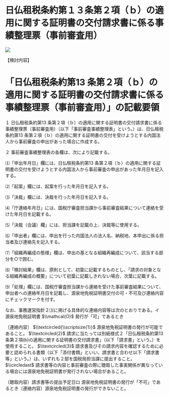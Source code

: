 # 日仏租税条約第１３条第２項（ｂ）の適用に関する証明書の交付請求書に係る事績整理票（事前審査用）

![](https://www.nta.go.jp/tmp/af80da3d-851f-4f58-a873-ea4c7f1c59c6/images/7410c80294290002191475189afe380e09c990f88ee2d15d9dc2304c1e967a74.jpg)

【検討内容】

# 「日仏租税条約第13 条第２項（ｂ）の適用に関する証明書の交付請求書に係る事績整理票（事前審査用）」の記載要領

１ 日仏租税条約第13 条第２項（ｂ）の適用に関する証明書の交付請求書に係る事績整理票（事前審査用）（以下「事前審査事績整理表」という。）は、日仏租税条約第13 条第２項（ｂ）の適用に関する証明書の交付を受けようとする内国法人から事前審査の申出があった場合に作成する。

２ 事前審査事績整理表の各欄は、次により記載する。

⑴「申出年月日」欄には、日仏租税条約第13 条第２項（ｂ）の適用に関する証明書の交付を受けようとする内国法人から事前審査の申出があった年月日を記入する。

⑵「起案」欄には、起案を行った年月日を記入する。

⑶「決裁」欄には、決裁を行った年月日を記入する。

⑷「庁連絡年月日」には、国税庁審査担当課から事前審査結果について連絡を受けた年月日を記載する。

⑸「決裁（合議）欄」には、担当課を記載の上、決裁等に使用する。

⑹「申出者」欄には、申出を行った内国法人の法人名、納税地、本申出に係る担当者及び連絡先を記入する。

⑺「組織再編成の態様」欄は、申出の基となる組織再編成について、該当する部分を○で囲む。

⑻「検討結果」欄は、原則として、初葉に記載するものとし、「請求の対象となる組織再編成の概要」について初葉に記載しきれない場合、次葉に記載する。

⑼「処理」欄には、国税庁審査担当課から連絡を受けた事前審査結果について、申出者への連絡年月日を記載し、源泉地免税証明書交付の可・不可及び連絡内容にチェックマークを付す。

なお、事務運営指針２⑶に掲げる具体的な連絡内容等は次のとおりである。イ 源泉地免税証明書 $\\mathcal{O}$ 発行が「可」であるとき

〔連絡内容〕 $\\textcircled{\\scriptsize{1}}$ 源泉地免税証明書の発行が可能であること。 $\\textcircled{2}$ 請求に当たっては別紙様式２「日仏租税条約第13 条第２項(b)の適用に関する証明書の交付請求書」（以下「請求書」という。）を使用すること。 $\\textcircled{3}$ 請求書及びその請求内容を確認するために必要と認められる書類（以下「添付書類」といい、請求書と合わせ以下「請求書等」という。）は、いずれも２部を国税局担当課に提出すること。 $\\circledast$ 請求書等の内容と事前審査の際に聴取した事実関係が異なっている場合には源泉地免税証明書が発行されない場合があること。

〔聴取内容〕請求書等の提出予定日ロ 源泉地免税証明書の発行が「不可」であるとき〔連絡内容〕源泉地免税証明書の発行ができないこと。